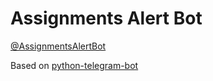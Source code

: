 # Assignments Alert Bot

[@AssignmentsAlertBot](https://telegram.me/AssignmentsAlertBot)

Based on [python-telegram-bot](https://python-telegram-bot.org/)